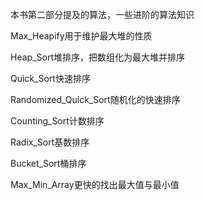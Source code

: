 本书第二部分提及的算法，一些进阶的算法知识

Max_Heapify用于维护最大堆的性质

Heap_Sort堆排序，把数组化为最大堆并排序

Quick_Sort快速排序

Randomized_Quick_Sort随机化的快速排序

Counting_Sort计数排序

Radix_Sort基数排序

Bucket_Sort桶排序

Max_Min_Array更快的找出最大值与最小值
